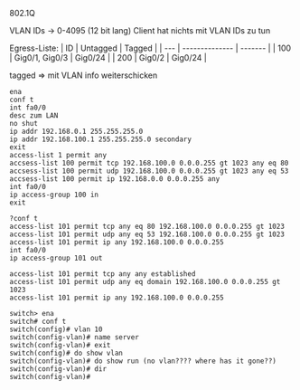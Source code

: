 802.1Q

VLAN IDs -> 0-4095 (12 bit lang)
Client hat nichts mit VLAN IDs zu tun

Egress-Liste:
| ID  | Untagged       | Tagged  |
| --- | -------------- | ------- |
| 100 | Gig0/1, Gig0/3 | Gig0/24 |
| 200 | Gig0/2         | Gig0/24 |

tagged => mit VLAN info weiterschicken

~~~cisco
ena
conf t
int fa0/0
desc zum LAN
no shut
ip addr 192.168.0.1 255.255.255.0
ip addr 192.168.100.1 255.255.255.0 secondary
exit
access-list 1 permit any
accsess-list 100 permit tcp 192.168.100.0 0.0.0.255 gt 1023 any eq 80
accsess-list 100 permit udp 192.168.100.0 0.0.0.255 gt 1023 any eq 53
accsess-list 100 permit ip 192.168.0.0 0.0.0.255 any
int fa0/0
ip access-group 100 in
exit

?conf t
access-list 101 permit tcp any eq 80 192.168.100.0 0.0.0.255 gt 1023
access-list 101 permit udp any eq 53 192.168.100.0 0.0.0.255 gt 1023
access-list 101 permit ip any 192.168.100.0 0.0.0.255
int fa0/0
ip access-group 101 out
~~~

~~~cisco
access-list 101 permit tcp any any established
access-list 101 permit udp any eq domain 192.168.100.0 0.0.0.255 gt 1023
access-list 101 permit ip any 192.168.100.0 0.0.0.255
~~~

~~~cisco
switch> ena
switch# conf t
switch(config)# vlan 10
switch(config-vlan)# name server
switch(config-vlan)# exit
switch(config)# do show vlan
switch(config-vlan)# do show run (no vlan???? where has it gone??)
switch(config-vlan)# dir
switch(config-vlan)# 
~~~

